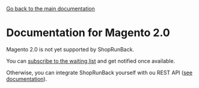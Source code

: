 [Go back to the main documentation](/)

# Documentation for Magento 2.0

Magento 2.0 is not yet supported by ShopRunBack.

You can [subscribe to the waiting list](http://eepurl.com/dqYjK5) and get notified once available.

Otherwise, you can integrate ShopRunBack yourself with ou REST API ([see documentation](/api.html)).